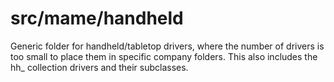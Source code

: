# **src/mame/handheld** #

Generic folder for handheld/tabletop drivers, where the number of drivers is too small to place them in specific company folders.
This also includes the hh_ collection drivers and their subclasses.
